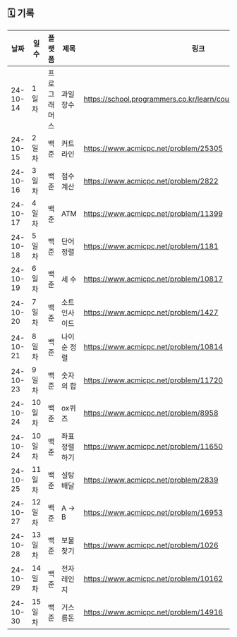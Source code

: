 ## 🗓️ 기록

| 날짜      | 일수   | 플랫폼  | 제목 | 링크  |
|-----------|--------|-------|-------|-------|
| 24-10-14  | 1일차  | 프로그래머스 | 과일 장수 | https://school.programmers.co.kr/learn/courses/30/lessons/135808 |
| 24-10-15 | 2일차 | 백준 | 커트라인 | https://www.acmicpc.net/problem/25305 |
| 24-10-16 | 3일차 | 백준 | 점수 계산 | https://www.acmicpc.net/problem/2822 |
| 24-10-17 | 4일차 | 백준 | ATM | https://www.acmicpc.net/problem/11399 |
| 24-10-18 | 5일차 | 백준 | 단어정렬 | https://www.acmicpc.net/problem/1181 |
| 24-10-19 | 6일차 | 백준 | 세 수 | https://www.acmicpc.net/problem/10817 |
| 24-10-20 | 7일차 | 백준 | 소트인사이드 | https://www.acmicpc.net/problem/1427 |
| 24-10-21 | 8일차 | 백준 | 나이순 정렬 | https://www.acmicpc.net/problem/10814 |
| 24-10-23 | 9일차 | 백준 | 숫자의 합 | https://www.acmicpc.net/problem/11720 |
| 24-10-24 | 10일차 | 백준 | ox퀴즈 | https://www.acmicpc.net/problem/8958 |
| 24-10-24 | 10일차 | 백준 | 좌표 정렬하기 | https://www.acmicpc.net/problem/11650 |
| 24-10-25 | 11일차 | 백준 | 설탕 배달 | https://www.acmicpc.net/problem/2839 |
| 24-10-27 | 12일차 | 백준 | A -> B | https://www.acmicpc.net/problem/16953 |
| 24-10-28 | 13일차 | 백준 | 보물찾기 | https://www.acmicpc.net/problem/1026 |
| 24-10-29 | 14일차 | 백준 | 전자레인지 | https://www.acmicpc.net/problem/10162 |
| 24-10-30 | 15일차 | 백준 | 거스름돈 | https://www.acmicpc.net/problem/14916 |
